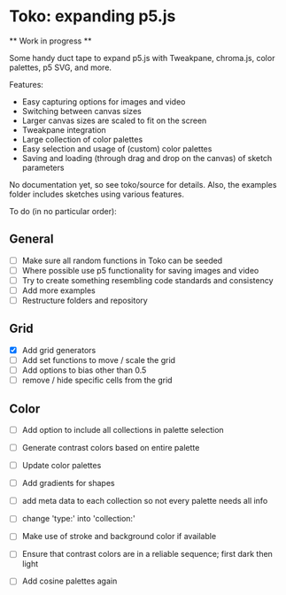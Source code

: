 # Toko: expanding p5.js

** Work in progress **

Some handy duct tape to expand p5.js with Tweakpane, chroma.js, color palettes, p5 SVG, and more.

Features:
- Easy capturing options for images and video
- Switching between canvas sizes
- Larger canvas sizes are scaled to fit on the screen
- Tweakpane integration
- Large collection of color palettes
- Easy selection and usage of (custom) color palettes
- Saving and loading (through drag and drop on the canvas) of sketch parameters

No documentation yet, so see toko/source for details. Also, the examples folder includes sketches using various features.

To do (in no particular order):

## General
- [ ] Make sure all random functions in Toko can be seeded
- [ ] Where possible use p5 functionality for saving images and video
- [ ] Try to create something resembling code standards and consistency
- [ ] Add more examples
- [ ] Restructure folders and repository

## Grid
- [x] Add grid generators
- [ ] Add set functions to move / scale the grid
- [ ] Add options to bias other than 0.5
- [ ] remove / hide specific cells from the grid

## Color
- [ ] Add option to include all collections in palette selection
- [ ] Generate contrast colors based on entire palette
- [ ] Update color palettes
- [ ] Add gradients for shapes
- [ ] add meta data to each collection so not every palette needs all info
- [ ] change 'type:' into 'collection:'
- [ ] Make use of stroke and background color if available
- [ ] Ensure that contrast colors are in a reliable sequence; first dark then light
- [ ] Add cosine palettes again


